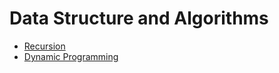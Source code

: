 # Data Structure and Algorithms

- [Recursion](https://github.com/kaka-lin/Notes/tree/master/knowledge/recursion)
- [Dynamic Programming](https://github.com/kaka-lin/Notes/tree/master/knowledge/dynamic-programming) 
